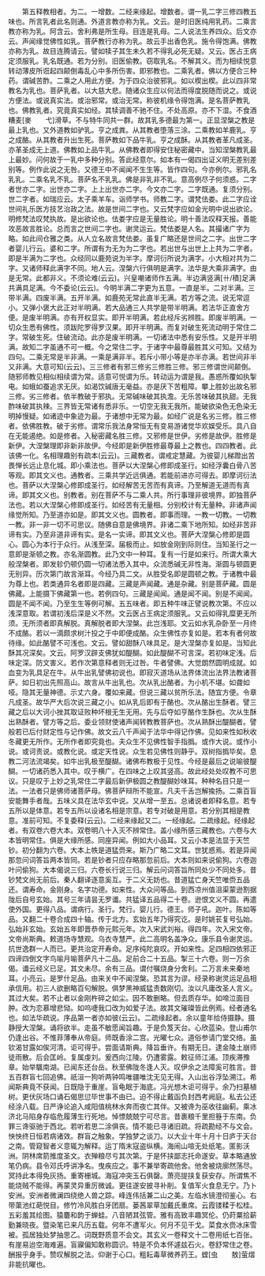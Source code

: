 <!-- { "loadSidebar": true } -->
　　第五释教相者。为二。一增数。二经来缘起。增数者。谓一乳二字三修四教五味也。所言乳者此名则通。外道言教亦称为乳。文云。是时旧医纯用乳药。二乘言教亦称为乳。阿含云。舍利弗是所生母。目连是乳母。二人说法生养四众。后文亦云。声闻缘觉佛性如乳。菩萨教行亦称为乳。故云手出香色乳。施令得饱满。佛教亦称为乳。故目连腾请云。譬如犊子其生未久若不得乳必死无疑。又云。医占王病定须服乳。乳名既通。若为分别。旧医偷教。窃取乳名。不解其义。而为相续悦意转动薄皮所诳起四颠倒毒乱心中多所伤害。即邪教也。二乘乳者。佛以方便合三种药。谓碱苦酢。二乘之人用此方便。为于四众治彼邪乳。如以楔出楔。此以四非常教名为乳也。菩萨乳者。以大慈大悲。随诸众生应以何法而得度脱随而说之。或说方便法。或说真实法。或治邪常。或治无常。称彼机缘令得饱满。是名菩萨教乳也。佛教乳者。究竟真实如经。其犊调善不驰不住。不处高原。亦不下湿。不食酒糟麦[麥　　弋]滑草。不与特牛同共一群。故其乳多德最为第一。正显涅槃之教是最上乳也。又外道教如驴乳。亨之成粪。从其教者堕落三涂。二乘教如羊鹿乳。亨之成酪。从其教者升出生死。菩萨教如下品牛乳。亨之成酥。从其教者革凡成圣。亦革圣成无上道。佛教如上品牛乳。从佛教者即得安住秘密藏中。当知涅槃教乳最上最妙。问何故于一乳中多种分别。答此经意尔。如本有一偈四出证义明无差别差别等。例作此说之无咎。又德王中不闻闻不生生等。皆作四句。今亦例尔。邪乳名乳乳。二乘名乳不乳。菩萨名不乳乳。佛是非乳非不乳。意高例尽子何须惑。二字者世亦二字。出世亦二字。上上出世亦二字。今文亦二字。二字既通。复须分别。世二字者。如瑞应云。太子乘羊车。诣师学书。师教二字。谓梵佉娄。此二字应诠世间礼乐医方技艺治政之法。故是世间二字也。又云梵字应如金光明中说出欲论。明修梵法叹梵执故。是出欲论也。佉娄字应是无量胜论。明十善法叹释天报。善能攻恶故言胜论。总而言之世间二字也。谢灵运云。梵佉娄是人名。其撮诸广字为略。如此间仓雅之类。从人立名故言梵佉娄。虽复广略还是世间之二字。出世二字者婴儿行云。婆和二字。所谓有为无为为二字也。若出世与出世上上共为二字者。即是半满为二字也。众经同以鹿苑说为半字。摩诃衍所说为满字。小大相对共为二字。又诸师释此满字不同。地人云。涅槃六行俱明是满字。法华是大乘非满字。由是无常。此都非义。不须论难(云云)。兴皇嘲诸师作五满。半边满竖满[卄/積]足满共满具足满。今不委论(云云)。今明半满二字更为五意。一直是半。二对半满。三带半满。四废半满。五开半满。如鹿苑无常此直半无满。若方等之流。说无常逗小。又弹小褒大此正对半明满。若大品通三人共学是带半明满。若法华正直舍方便。是废半明满。亦有开权显实。即开半明满。若此经斥劣辨胜。即废半明满。一切众生悉有佛性。须跋陀罗得罗汉果。即开半明满。而复对破生死流动明于常住二字。常破生死。住破流动。此亦是废半明满。一切诸法中悉有安乐性。又是开半明满。故知二字虽通不可一概。今之常住二字。于诸字中最尊最胜其义可知。又结为四句。二乘无常是半非满。一乘是满非半。若斥小带小等是亦半亦满。若世间非半又非满。大意可知(云云)。三三修者有邪三修劣三修胜三修。邪三修谓世间颠倒。随邪师教见相似相续谓为常。适意可悦谓为乐。转动运为谓是我。愚惑所覆如执掣电。如蛾如蚕追求无厌。如渴饮碱唐无毫益。亦是厌下苦粗障。攀上胜妙出故名邪三修。劣三修者。依半教破于邪执。无常碱味破其执澹。无乐苦味破其执甜。无我酢味破其执辣。三界皆无常诸有悉非乐。一切空无我无我所。能破欲染色无色染无明掉慢疑。如诸迹中象迹为最。于诸想中无常为最。如经广说是名劣三修。胜三修者。依佛胜教。破于劣修。谓常乐我法身常恒无有变易游诸觉华欢娱受乐。具八自在无能遏绝。如是修者。入秘密藏名胜三修。又邪修是世伊。劣修是故伊。胜修是新伊。大涅槃理即非新非故伊。今经即是新伊胜修最尊最上之教也。四四教者。此该佛一化。名相理趣别有疏本(云云)。三藏教者。谓戒定慧藏。为彼婴儿梯蹬出苦畏惮长远止息化城。即小乘法也。菩萨以大涅槃心修即成圣行。如经浮囊白骨八苦等观。即其文义也。通教者。三乘共学近远俱通。若能前进亦可得去。即摩诃衍法也。菩萨以大涅槃心修即成圣行。如经解苦无苦而有真谛。乃至解道无道而有真谛。即其文义也。别教者。别在菩萨不与二乘人共。所行事理非彼境界。即独菩萨法也。若以大涅槃心修即成圣行。如经苦有无量相。分别校计有无量种。非诸声闻缘觉所知。乃至道亦如是。即其文义也。圆教者。即事而理。一教一切教。一切教一教。非一非一切不可思议。随佛自意是佛境界。非诸二乘下地所知。如经非苦非谛有实。乃至非道非谛有实。是名一实谛。即其文义也。菩萨大涅槃心修即是圆心。圆心为本行于众行。从浅至深。届极而止。如放金刚到际则住。当知圣行之一意即是渐顿之教。亦名渐圆教。此乃文中一种耳。复有一行是如来行。所谓大乘大般涅槃者。即发轸仍顿仍圆一切诸法悉入其中。众流悉碱无非性海。渐圆与顿圆更无别异。历次第门故言渐耳。今经乃具二文。从胜受名即是圆顿之教。于诸教中最为尊上也。若类通异名者即是四藏。三藏是声闻藏。通是杂藏。别是菩萨藏。圆是佛藏。上能摄下佛藏第一也。若例四句。三藏是闻闻。通是闻不闻。别是不闻闻。圆是不闻不闻。乃至生生等例可解。五五味者。即五种牛味正譬说教次第。不应以浅深意取。若谓初浅后深是义不然。文云医占王病定须服乳。又云如得乳糜更无所须。无所须者即真解脱。真解脱者即大涅槃。此岂浅耶。文云如水乳杂卧至一月终不成酪。若以一滴颇求树汁投之于中即便成酪。众生佛性亦复如是。若本有者何故待缘。如此酪譬不可浅也。文云。譬如甜酥八味具足。是大涅槃亦复如是。当知此酥其况深矣。文云。阿罗汉辟支佛犹如醍醐。如此醍醐不可言深。若初味定浅。后味定深。防文害义。若作次第意释者则无过咎。牛者譬佛。大觉朗然圆明成就。如血变为乳具足在牛。从牛出乳譬佛初说也。即寂灭道场从法界体流出法界法教诸菩萨。如日初出先照高山。故言从牛出乳也。次从乳出酪者。为小机不堪。如聋如哑。隐其无量神德。示丈六身。覆如来藏。但说三藏以贫所乐法。随宜方便。令章凡成圣。故华严大后次说三藏之小。如从乳后即有于酪也。次从酪出生酥者。譬三藏之后以大诃小挫其取证败种坏根无生无用。先与后夺如亨酪作生酥也。次从生酥出熟酥者。譬方等之后。委业领财使诸声闻转教教菩萨也。次从熟酥出醍醐者。譬般若已后付财定性与记作佛。故文云八千声闻于法华中得记作佛。见如来性如秋收冬藏更无所作。无所作者即究竟也。夫众生不见佛性智手指撝。或作大说。或作小说。或诃责说。或教化说。或定天性说。众生若见佛性则静乎。双树指撝毕矣。息教二河法流竭矣。如牛出乳极至醍醐。诸佛布教极于见性。今经是最后之说喻彼醍醐。一切诸药悉入其中。叹于横广。在四味之上叹其竖高。故此经处处叹教不可思议。只是叹于上妙之乳常住二字最后新伊极圆之教醍醐妙味耳。种种名目只是一法。一法者只是佛师诸菩萨母。佛菩萨辩所不能宣。凡夫千舌岂解揄扬。二乘百盲安能舞手者哉。五味义具在法华玄中说。又从增一至五。总诸说者即释名意。若专五所以是体意。若专五所以设诸名相是宗意。若专对破是用意。若分别其相是教意。准前可知。不复委释(云云)。二经来缘起又二。一经缘起。二疏缘起。经缘起者。有双卷六卷大本。双卷明八十入灭不辨常住。盖小缘所感三藏教也。六卷与大本皆明常住。俱是大缘所感。同座异闻。例如大小品耳。又云小本是法显于天竺钞。初分翻为六卷。大本上帙是道猛赍来。斯乃广略二文耳。世犹惑焉。若是异闻那忽问词答旨两本皆同。若是钞者只应存略那忽前后。大本则如来说偷狗。六卷迦叶问偷狗。大本偈说三归。六卷长行说三归。解云问词答旨所同处少不同处多。昔钞梵文尚无前后。秦人翻译逐意奚互。于二义无妨也。昔道猛亡身天竺唯赍五品还。谓寿命。金刚身。名字功德。如来性。大众问等品。到西凉州值沮渠蒙逊割据陇后自号玄始。其号三年请昙无罗谶。共猛译五品得二十卷。逊恨文义不圆。再遣使外国。更得八品。谓病行。圣行。梵行。婴儿行。德王。师子吼。迦叶。陈如等品。又翻二十卷合成四十轴。传于北方。玄始五年乃得究讫。是时姚苌复号弘始。弘始非玄始。玄始五年即晋恭帝元熙元年。次入宋武刘裕。得四年。次入宋文帝。文帝尚斯典。敕道场寺慧观。乌衣寺慧严。此二高明名盖净众。康乐县令谢灵运。抗世逸群一人而已。更共治定开寿命。足序纯陀哀叹。开如来性。足四相四依邪正四谛四倒文字鸟喻月喻菩萨凡十二品。足前合二十五品。掣三十六卷。则一万余偈。谶云经义已足。其文未尽。余有三品。谓付嘱烧身分舍利。二万言未来秦地耳。小亮云。是罗什足品。由来关中不闻涅槃。恐其言为谬。经录称谢灵运足品相承信用。初三人欲删略百句解脱。俱梦黑神威猛责数刚切。汝以凡庸改圣人言义。其过大矣。若不止者以金刚杵碎之如尘。因不敢删略。但去质存华。如啼泣面目肿。改为恋慕增悲恸。如呜啑我口改为如爱子法。故其文璀璨皆此例焉。经者通名也。如法华疏说。序品第一者亦如彼(云云)。二疏缘起者。余以童年给侍摄静。摄静授大涅槃。诵将欲半。走虽不敏愿闻旨趣。于是负笈天台。心欣蓝染。登山甫尔仍逢出谷。不惟菲薄奉从帝庭。师既香涂二宫。光曜七众。道俗参请门堂交络。虽钦渴甘露如俟河清。讵可得乎。尝面请斯典。降旨垂许。有期无日。逮金陵土崩师徒雨散。后会匡岭。复属虔刘。爰西向江陵。仍遭雾露。敕征师江浦。顶疾滞豫章。始举颿南湖。已闻东还台岳。秋至佛陇冬逢人灭。叹伊余之法障奚可胜言。昔五百群盲七回追佛。祇洹一狗听两钟鸣唯疆唯沈无见无得。入山出谷浮坠溯江。希闻斯典竟不获闻。日既隐于重崖。盲龟眠于海底。冯光想木讵可得乎。余乃扫墓植树。更伏灰场口诵石偈思愆毕世事不由已。迫不得止戴函负封西考阙庭。私去公还经涂八载。日严诤论追入咸阳值桃林水奔而夜亡其伴。又被谗为巫收往幽蓟。乘冰济北马陷身存临危履薄生行死地。悼慓兢兢宁可尽言。昔裹粮千里担簦于东南。负罪三谗驱驰于西北。若听若思二涂俱丧。情不能已寻诸旧疏。将疏勘经不与文会。怏怏终日恒若病诸效。群盲之触象。学独梦之谈刀。以大业十年十月十日庐于天台之南。管窥智者义意辄为解释。运丁隋末寇盗纵横。海闹山喧无处纸笔。匿影沃洲。阴林席箭推度圣文。衣殚粮尽亏其次第。于是怀挟鄙志托命遂安。草本略通放笔仍病。县令邓氏呼讲净名。曳疾应之。事不兼举寄疏他舍。他舍被烧廓然荡尽。冥持此本得免灰扬。重寄栅城。海寇冲突玉石俱罄。萧亮提挟复获安存。所谓焦不能烧贼不能得。再蒙灵异重厉微诚。更往遂安披寻补削。复值军火食息无宁。乃卜安洲。安洲者微澜四绕绝人兽之踪。峰连伟括兼二山之美。左临水镜澄彻鉴心。右带蕖池红葩悦目。修竹冷风胜白牙团扇。蒌茜翠草加戴氏重席。云霞镂糅于松桂。五彩羞其绘图。猿麏和韵于蝉蛙。八音陋其弦管。雅有高致丰趣冥伦。仍莳粟拾薪勤兼晓夜。暨染笔已来凡历五载。何年不遭军火。何月不见干戈。菜食水赍冰床雪被。孤居独处梦抽思乙。词既野质意不会文。其玄义一卷释文十二卷用纸七百张。有崖易迨空海难遍。盲寱偏知敢称圆识。特是不负本怀遽兹石火。卷舒常住之卷。酬报乎身手。赞叹解脱之法。仰谢于心口。粗耘毒草微养药王。螳[虫　　敖]萤熠非能抗曜也。
